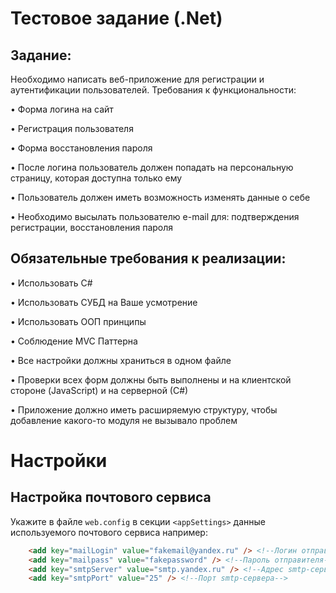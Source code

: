 # Тестовое задание (.Net) 
## Задание: 
Необходимо написать веб-приложение для регистрации и аутентификации пользователей. Требования к функциональности: 

• Форма логина на сайт

 • Регистрация пользователя
 
 • Форма восстановления пароля
 
 • После логина пользователь должен попадать на персональную страницу, которая доступна только ему 
 
• Пользователь должен иметь возможность изменять данные о себе

 • Необходимо высылать пользователю e-mail для: подтверждения регистрации, восстановления пароля 
 
## Обязательные требования к реализации:  

• Использовать С#

 • Использовать СУБД на Ваше усмотрение
 
 • Использовать ООП принципы 
 
• Соблюдение MVC Паттерна

• Все настройки должны храниться в одном файле

 • Проверки всех форм должны быть выполнены и на клиентской стороне (JavaScript) и на серверной (С#) 
 
• Приложение должно иметь расширяемую структуру, чтобы добавление какого-то модуля не вызывало проблем
# Настройки
## Настройка почтового сервиса

Укажите в файле `web.config` в секции `<appSettings>` данные используемого почтового сервиса
 например:
 ```html
     <add key="mailLogin" value="fakemail@yandex.ru" /> <!--Логин отправителя (мэйл)-->
     <add key="mailpass" value="fakepassword" /> <!--Пароль отправителя-->
     <add key="smtpServer" value="smtp.yandex.ru" /> <!--Адрес smtp-сервера-->
     <add key="smtpPort" value="25" /> <!--Порт smtp-сервера-->
```

